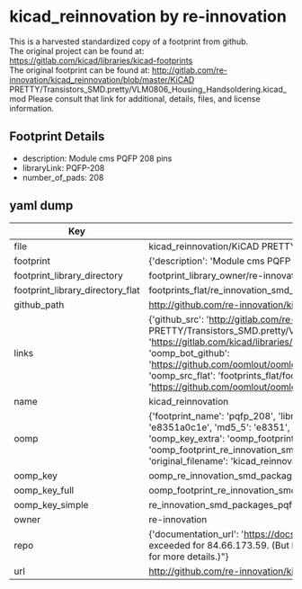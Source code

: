 # kicad_reinnovation by re-innovation  
This is a harvested standardized copy of a footprint from github.  
The original project can be found at:  
https://gitlab.com/kicad/libraries/kicad-footprints  
The original footprint can be found at:
http://gitlab.com/re-innovation/kicad_reinnovation/blob/master/KiCAD PRETTY/Transistors_SMD.pretty/VLM0806_Housing_Handsoldering.kicad_mod
Please consult that link for additional, details, files, and license information.  
## Footprint Details
* description: Module cms PQFP 208 pins  
* libraryLink: PQFP-208  
* number_of_pads: 208  
## yaml dump  
| Key | Value |  
| --- | --- |  
| file | kicad_reinnovation/KiCAD PRETTY/SMD_Packages.pretty/PQFP-208.kicad_mod |  
| footprint | {'description': 'Module cms PQFP 208 pins', 'libraryLink': 'PQFP-208', 'number_of_pads': 208} |  
| footprint_library_directory | footprint_library_owner/re-innovation_kicad_reinnovation |  
| footprint_library_directory_flat | footprints_flat/re_innovation_smd_packages_pqfp_208/working |  
| github_path | http://github.com/re-innovation/kicad_reinnovation/blob/master/KiCAD PRETTY/SMD_Packages.pretty/PQFP-208.kicad_mod |  
| links | {'github_src': 'http://gitlab.com/re-innovation/kicad_reinnovation/blob/master/KiCAD PRETTY/Transistors_SMD.pretty/VLM0806_Housing_Handsoldering.kicad_mod', 'github_src_repo': 'https://gitlab.com/kicad/libraries/kicad-footprints', 'oomp_bot': 'footprints/re_innovation_smd_packages_pqfp_208/working', 'oomp_bot_github': 'https://github.com/oomlout/oomlout_oomp_footprint_bot/tree/main/footprints/re_innovation_smd_packages_pqfp_208/working', 'oomp_src_flat': 'footprints_flat/footprints_flat/re_innovation_smd_packages_pqfp_208/working', 'oomp_src_flat_github': 'https://github.com/oomlout/oomlout_oomp_footprint_src/tree/main/footprints_flat/re_innovation_smd_packages_pqfp_208/working'} |  
| name | kicad_reinnovation |  
| oomp | {'footprint_name': 'pqfp_208', 'library_name': 'smd_packages', 'md5': 'e8351a0c1efa73d97c251ff2f1982fa9', 'md5_10': 'e8351a0c1e', 'md5_5': 'e8351', 'md5_6': 'e8351a', 'oomp_key': 'oomp_re_innovation_smd_packages_pqfp_208', 'oomp_key_extra': 'oomp_footprint_re_innovation_smd_packages_pqfp_208', 'oomp_key_full': 'oomp_footprint_re_innovation_smd_packages_pqfp_208_e8351a', 'oomp_key_simple': 're_innovation_smd_packages_pqfp_208', 'original_filename': 'kicad_reinnovation/KiCAD PRETTY/SMD_Packages.pretty/PQFP-208.kicad_mod', 'owner_name': 're_innovation'} |  
| oomp_key | oomp_re_innovation_smd_packages_pqfp_208 |  
| oomp_key_full | oomp_footprint_re_innovation_smd_packages_pqfp_208 |  
| oomp_key_simple | re_innovation_smd_packages_pqfp_208 |  
| owner | re-innovation |  
| repo | {'documentation_url': 'https://docs.github.com/rest/overview/resources-in-the-rest-api#rate-limiting', 'message': "API rate limit exceeded for 84.66.173.59. (But here's the good news: Authenticated requests get a higher rate limit. Check out the documentation for more details.)"} |  
| url | http://github.com/re-innovation/kicad_reinnovation |  

